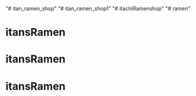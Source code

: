 "# itan_ramen_shop" 
"# itan_ramen_shop1" 
"# itachiRamenshop" 
"# ramen" 
# itansRamen
# itansRamen
# itansRamen

